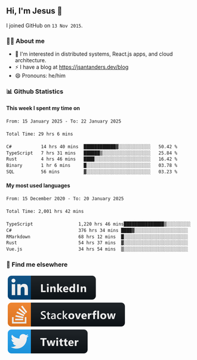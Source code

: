 ## Hi, I'm Jesus 👋

I joined GitHub on `13 Nov 2015`.

<!-- Talking about you -->

### 👨‍💻 About me

- 👦 I'm interested in distributed systems, React.js apps, and cloud architecture.
- ⚡️ I have a blog at <https://jsantanders.dev/blog>
- 😄 Pronouns: he/him

### 📊 Github Statistics

#### This week I spent my time on

<!--START_SECTION:weekly-->

```txt
From: 15 January 2025 - To: 22 January 2025

Total Time: 29 hrs 6 mins

C#           14 hrs 40 mins  ████████████▓░░░░░░░░░░░░   50.42 %
TypeScript   7 hrs 31 mins   ██████▒░░░░░░░░░░░░░░░░░░   25.84 %
Rust         4 hrs 46 mins   ████░░░░░░░░░░░░░░░░░░░░░   16.42 %
Binary       1 hr 6 mins     █░░░░░░░░░░░░░░░░░░░░░░░░   03.78 %
SQL          56 mins         ▓░░░░░░░░░░░░░░░░░░░░░░░░   03.23 %
```

<!--END_SECTION:weekly-->

#### My most used languages

<!--START_SECTION:alltime-->

```txt
From: 15 December 2020 - To: 20 January 2025

Total Time: 2,001 hrs 42 mins

TypeScript                 1,220 hrs 46 mins███████████████▒░░░░░░░░░   60.99 %
C#                         376 hrs 34 mins ████▓░░░░░░░░░░░░░░░░░░░░   18.81 %
RMarkdown                  68 hrs 12 mins  █░░░░░░░░░░░░░░░░░░░░░░░░   03.41 %
Rust                       54 hrs 37 mins  ▓░░░░░░░░░░░░░░░░░░░░░░░░   02.73 %
Vue.js                     34 hrs 54 mins  ▒░░░░░░░░░░░░░░░░░░░░░░░░   01.74 %
```

<!--END_SECTION:alltime-->

### 📢 Find me elsewhere

<p>
  <a target="_blank" href="https://linkedin.com/in/jsantanders">
    <img src="https://github.com/jsantanders/jsantanders/blob/master/img/linkedin.svg" alt="LinkedIn" style="vertical-align:top; margin:4px">
  </a>
  
  <a target="_blank" href="https://stackoverflow.com/users/7318331/jesus-santander">
    <img src="https://github.com/jsantanders/jsantanders/blob/master/img/stackoverflow.svg" alt="StackOverflow" style="vertical-align:top; margin:4px">
  </a>
  
  <a target="_blank" href="http://twitter.com/jsantanders">
    <img src="https://github.com/jsantanders/jsantanders/blob/master/img/twitter.svg" alt="Twitter" style="vertical-align:top; margin:4px">
  </a>
</p>
